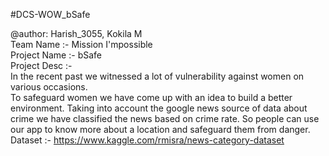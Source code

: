 #DCS-WOW_bSafe

@author: Harish_3055, Kokila M <br/>
Team Name    :- Mission I'mpossible<br/>
Project Name :- bSafe<br/>
Project Desc :- <br/>In the recent past we witnessed a lot of vulnerability against women on various occasions.<br/>
                To safeguard women we have come up with an idea to build a better environment. Taking
                into account the google news source of data about crime we have classified the news based
                on crime rate. So people can use our app to know more about a location and safeguard them
                from danger.<br/>
Dataset      :- https://www.kaggle.com/rmisra/news-category-dataset<br/>
